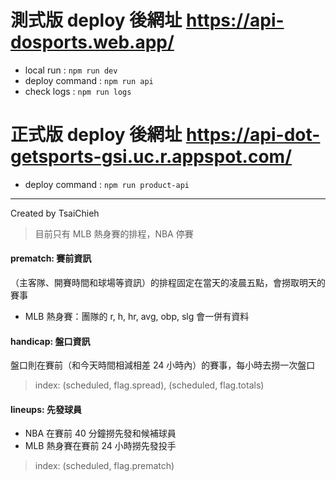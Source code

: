 # 測式版 deploy 後網址 https://api-dosports.web.app/
- local run : `npm run dev`
- deploy command : `npm run api`
- check logs : `npm run logs`

# 正式版 deploy 後網址 https://api-dot-getsports-gsi.uc.r.appspot.com/
- deploy command : `npm run product-api`

---

Created by TsaiChieh

> 目前只有 MLB 熱身賽的排程，NBA 停賽

#### prematch: 賽前資訊

（主客隊、開賽時間和球場等資訊）的排程固定在當天的凌晨五點，會撈取明天的賽事

- MLB 熱身賽：團隊的 r, h, hr, avg, obp, slg 會一併有資料

#### handicap: 盤口資訊

盤口則在賽前（和今天時間相減相差 24 小時內）的賽事，每小時去撈一次盤口

> index: (scheduled, flag.spread), (scheduled, flag.totals)

#### lineups: 先發球員

- NBA 在賽前 40 分鐘撈先發和候補球員
- MLB 熱身賽在賽前 24 小時撈先發投手

> index: (scheduled, flag.prematch)

